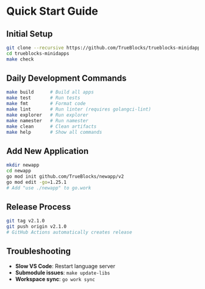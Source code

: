 # Quick Start Guide

## Initial Setup

```bash
git clone --recursive https://github.com/TrueBlocks/trueblocks-minidapps.git
cd trueblocks-minidapps
make check
```

## Daily Development Commands

```bash
make build      # Build all apps
make test       # Run tests 
make fmt        # Format code
make lint       # Run linter (requires golangci-lint)
make explorer   # Run explorer
make namester   # Run namester
make clean      # Clean artifacts
make help       # Show all commands
```

## Add New Application

```bash
mkdir newapp
cd newapp
go mod init github.com/TrueBlocks/newapp/v2
go mod edit -go=1.25.1
# Add "use ./newapp" to go.work
```

## Release Process

```bash
git tag v2.1.0
git push origin v2.1.0
# GitHub Actions automatically creates release
```

## Troubleshooting

- **Slow VS Code**: Restart language server
- **Submodule issues**: `make update-libs`
- **Workspace sync**: `go work sync`
